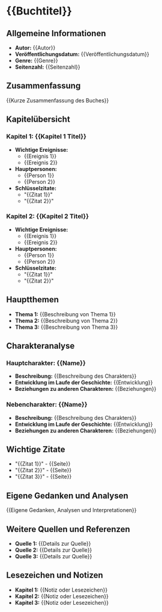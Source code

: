 # {{Buchtitel}}

## Allgemeine Informationen
- **Autor:** {{Autor}}
- **Veröffentlichungsdatum:** {{Veröffentlichungsdatum}}
- **Genre:** {{Genre}}
- **Seitenzahl:** {{Seitenzahl}}

## Zusammenfassung
{{Kurze Zusammenfassung des Buches}}

## Kapitelübersicht
### Kapitel 1: {{Kapitel 1 Titel}}
- **Wichtige Ereignisse:** 
  - {{Ereignis 1}}
  - {{Ereignis 2}}
- **Hauptpersonen:**
  - {{Person 1}}
  - {{Person 2}}
- **Schlüsselzitate:**
  - "{{Zitat 1}}"
  - "{{Zitat 2}}"

### Kapitel 2: {{Kapitel 2 Titel}}
- **Wichtige Ereignisse:** 
  - {{Ereignis 1}}
  - {{Ereignis 2}}
- **Hauptpersonen:**
  - {{Person 1}}
  - {{Person 2}}
- **Schlüsselzitate:**
  - "{{Zitat 1}}"
  - "{{Zitat 2}}"

<!-- Füge weitere Kapitel nach dem gleichen Schema hinzu -->

## Hauptthemen
- **Thema 1:** {{Beschreibung von Thema 1}}
- **Thema 2:** {{Beschreibung von Thema 2}}
- **Thema 3:** {{Beschreibung von Thema 3}}

## Charakteranalyse
### Hauptcharakter: {{Name}}
- **Beschreibung:** {{Beschreibung des Charakters}}
- **Entwicklung im Laufe der Geschichte:** {{Entwicklung}}
- **Beziehungen zu anderen Charakteren:** {{Beziehungen}}

### Nebencharakter: {{Name}}
- **Beschreibung:** {{Beschreibung des Charakters}}
- **Entwicklung im Laufe der Geschichte:** {{Entwicklung}}
- **Beziehungen zu anderen Charakteren:** {{Beziehungen}}

<!-- Füge weitere Charakteranalysen nach Bedarf hinzu -->

## Wichtige Zitate
- "{{Zitat 1}}" - {{Seite}}
- "{{Zitat 2}}" - {{Seite}}
- "{{Zitat 3}}" - {{Seite}}

## Eigene Gedanken und Analysen
{{Eigene Gedanken, Analysen und Interpretationen}}

## Weitere Quellen und Referenzen
- **Quelle 1:** {{Details zur Quelle}}
- **Quelle 2:** {{Details zur Quelle}}
- **Quelle 3:** {{Details zur Quelle}}

## Lesezeichen und Notizen
- **Kapitel 1:** {{Notiz oder Lesezeichen}}
- **Kapitel 2:** {{Notiz oder Lesezeichen}}
- **Kapitel 3:** {{Notiz oder Lesezeichen}}

<!-- Füge weitere Notizen nach Bedarf hinzu -->